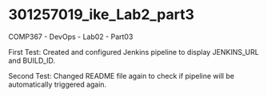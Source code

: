 # 301257019_ike_Lab2_part3
COMP367 - DevOps - Lab02 - Part03

First Test: Created and configured Jenkins pipeline to display JENKINS_URL and BUILD_ID.

Second Test: Changed README file again to check if pipeline will be automatically triggered again.